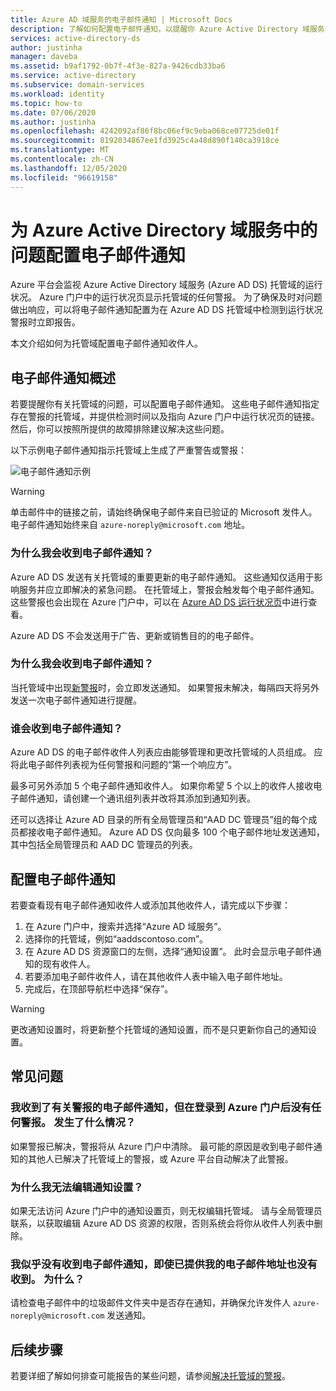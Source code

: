 ```yaml
---
title: Azure AD 域服务的电子邮件通知 | Microsoft Docs
description: 了解如何配置电子邮件通知，以提醒你 Azure Active Directory 域服务托管域中的问题
services: active-directory-ds
author: justinha
manager: daveba
ms.assetid: b9af1792-0b7f-4f3e-827a-9426cdb33ba6
ms.service: active-directory
ms.subservice: domain-services
ms.workload: identity
ms.topic: how-to
ms.date: 07/06/2020
ms.author: justinha
ms.openlocfilehash: 4242092af86f8bc06ef9c9eba068ce07725de01f
ms.sourcegitcommit: 8192034867ee1fd3925c4a48d890f140ca3918ce
ms.translationtype: MT
ms.contentlocale: zh-CN
ms.lasthandoff: 12/05/2020
ms.locfileid: "96619158"
---
```

# <a name="configure-email-notifications-for-issues-in-azure-active-directory-domain-services"></a>为 Azure Active Directory 域服务中的问题配置电子邮件通知

Azure 平台会监视 Azure Active Directory 域服务 (Azure AD DS) 托管域的运行状况。 Azure 门户中的运行状况页显示托管域的任何警报。 为了确保及时对问题做出响应，可以将电子邮件通知配置为在 Azure AD DS 托管域中检测到运行状况警报时立即报告。

本文介绍如何为托管域配置电子邮件通知收件人。

## <a name="email-notification-overview"></a>电子邮件通知概述

若要提醒你有关托管域的问题，可以配置电子邮件通知。 这些电子邮件通知指定存在警报的托管域，并提供检测时间以及指向 Azure 门户中运行状况页的链接。 然后，你可以按照所提供的故障排除建议解决这些问题。

以下示例电子邮件通知指示托管域上生成了严重警告或警报：

![电子邮件通知示例](./media/active-directory-domain-services-alerts/email-alert.png)

> [!WARNING]
> 单击邮件中的链接之前，请始终确保电子邮件来自已验证的 Microsoft 发件人。 电子邮件通知始终来自 `azure-noreply@microsoft.com` 地址。

### <a name="why-would-i-receive-email-notifications"></a>为什么我会收到电子邮件通知？

Azure AD DS 发送有关托管域的重要更新的电子邮件通知。 这些通知仅适用于影响服务并应立即解决的紧急问题。 在托管域上，警报会触发每个电子邮件通知。 这些警报也会出现在 Azure 门户中，可以在 [Azure AD DS 运行状况页][check-health]中进行查看。

Azure AD DS 不会发送用于广告、更新或销售目的的电子邮件。

### <a name="when-will-i-receive-email-notifications"></a>为什么我会收到电子邮件通知？

当托管域中出现[新警报][troubleshoot-alerts]时，会立即发送通知。 如果警报未解决，每隔四天将另外发送一次电子邮件通知进行提醒。

### <a name="who-should-receive-the-email-notifications"></a>谁会收到电子邮件通知？

Azure AD DS 的电子邮件收件人列表应由能够管理和更改托管域的人员组成。 应将此电子邮件列表视为任何警报和问题的“第一个响应方”。

最多可另外添加 5 个电子邮件通知收件人。 如果你希望 5 个以上的收件人接收电子邮件通知，请创建一个通讯组列表并改将其添加到通知列表。

还可以选择让 Azure AD 目录的所有全局管理员和“AAD DC 管理员”组的每个成员都接收电子邮件通知。 Azure AD DS 仅向最多 100 个电子邮件地址发送通知，其中包括全局管理员和 AAD DC 管理员的列表。

## <a name="configure-email-notifications"></a>配置电子邮件通知

若要查看现有电子邮件通知收件人或添加其他收件人，请完成以下步骤：

1. 在 Azure 门户中，搜索并选择“Azure AD 域服务”。
1. 选择你的托管域，例如“aaddscontoso.com”。
1. 在 Azure AD DS 资源窗口的左侧，选择“通知设置”。 此时会显示电子邮件通知的现有收件人。
1. 若要添加电子邮件收件人，请在其他收件人表中输入电子邮件地址。
1. 完成后，在顶部导航栏中选择“保存”。

> [!WARNING]
> 更改通知设置时，将更新整个托管域的通知设置，而不是只更新你自己的通知设置。

## <a name="frequently-asked-questions"></a>常见问题

### <a name="i-received-an-email-notification-for-an-alert-but-when-i-logged-on-to-the-azure-portal-there-was-no-alert-what-happened"></a>我收到了有关警报的电子邮件通知，但在登录到 Azure 门户后没有任何警报。 发生了什么情况？

如果警报已解决，警报将从 Azure 门户中清除。 最可能的原因是收到电子邮件通知的其他人已解决了托管域上的警报，或 Azure 平台自动解决了此警报。

### <a name="why-can-i-not-edit-the-notification-settings"></a>为什么我无法编辑通知设置？

如果无法访问 Azure 门户中的通知设置页，则无权编辑托管域。 请与全局管理员联系，以获取编辑 Azure AD DS 资源的权限，否则系统会将你从收件人列表中删除。

### <a name="i-dont-seem-to-be-receiving-email-notifications-even-though-i-provided-my-email-address-why"></a>我似乎没有收到电子邮件通知，即使已提供我的电子邮件地址也没有收到。 为什么？

请检查电子邮件中的垃圾邮件文件夹中是否存在通知，并确保允许发件人 `azure-noreply@microsoft.com` 发送通知。

## <a name="next-steps"></a>后续步骤

若要详细了解如何排查可能报告的某些问题，请参阅[解决托管域的警报][troubleshoot-alerts]。

<!-- INTERNAL LINKS -->
[check-health]: check-health.md
[troubleshoot-alerts]: troubleshoot-alerts.md
